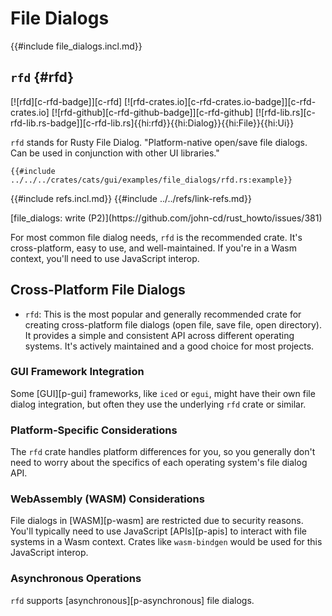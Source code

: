 # File Dialogs

{{#include file_dialogs.incl.md}}

## `rfd` {#rfd}

[![rfd][c-rfd-badge]][c-rfd] [![rfd-crates.io][c-rfd-crates.io-badge]][c-rfd-crates.io] [![rfd-github][c-rfd-github-badge]][c-rfd-github] [![rfd-lib.rs][c-rfd-lib.rs-badge]][c-rfd-lib.rs]{{hi:rfd}}{{hi:Dialog}}{{hi:File}}{{hi:Ui}}

`rfd` stands for Rusty File Dialog. "Platform-native open/save file dialogs. Can be used in conjunction with other UI libraries."

```rust,editable
{{#include ../../../crates/cats/gui/examples/file_dialogs/rfd.rs:example}}
```

{{#include refs.incl.md}}
{{#include ../../refs/link-refs.md}}

<div class="hidden">
[file_dialogs: write (P2)](https://github.com/john-cd/rust_howto/issues/381)

For most common file dialog needs, `rfd` is the recommended crate. It's cross-platform, easy to use, and well-maintained. If you're in a Wasm context, you'll need to use JavaScript interop.

## Cross-Platform File Dialogs

- `rfd`: This is the most popular and generally recommended crate for creating cross-platform file dialogs (open file, save file, open directory). It provides a simple and consistent API across different operating systems. It's actively maintained and a good choice for most projects.

### GUI Framework Integration

Some [GUI][p-gui] frameworks, like `iced` or `egui`, might have their own file dialog integration, but often they use the underlying `rfd` crate or similar.

### Platform-Specific Considerations

The `rfd` crate handles platform differences for you, so you generally don't need to worry about the specifics of each operating system's file dialog API.

### WebAssembly (WASM) Considerations

File dialogs in [WASM][p-wasm] are restricted due to security reasons. You'll typically need to use JavaScript [APIs][p-apis] to interact with file systems in a Wasm context. Crates like `wasm-bindgen` would be used for this JavaScript interop.

### Asynchronous Operations

`rfd` supports [asynchronous][p-asynchronous] file dialogs.

</div>

